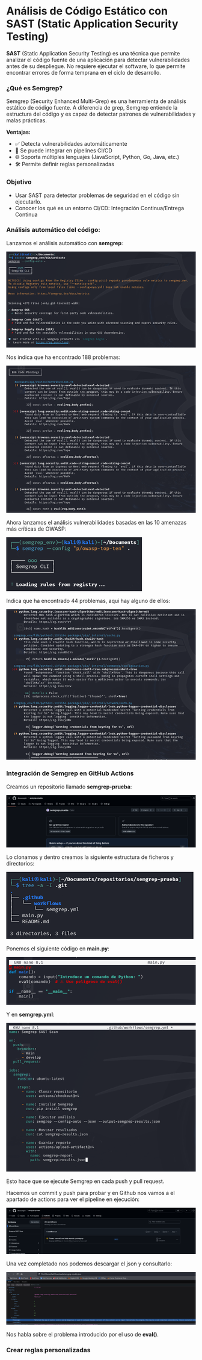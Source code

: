 # Análisis de Código Estático con SAST (Static Application Security Testing)

**SAST** (Static Application Security Testing) es una técnica que permite analizar el código fuente de una aplicación para detectar vulnerabilidades antes de su despliegue. No requiere ejecutar el software, lo que permite encontrar errores de forma temprana en el ciclo de desarrollo.


### ¿Qué es Semgrep?

Semgrep (Security Enhanced Multi-Grep) es una herramienta de análisis estático de código fuente. A diferencia de grep, Semgrep entiende la estructura del código y es capaz de detectar patrones de vulnerabilidades y malas prácticas.

**Ventajas:**

- ✅ Detecta vulnerabilidades automáticamente
- 🔁 Se puede integrar en pipelines CI/CD
- 🌐 Soporta múltiples lenguajes (JavaScript, Python, Go, Java, etc.)
- 🛠️ Permite definir reglas personalizadas

### Objetivo

- Usar SAST para detectar problemas de seguridad en el código sin ejecutarlo.
- Conocer los qué es un entorno CI/CD: Integración Continua/Entrega Continua

### Análisis automático del código:

Lanzamos el análisis automático con **semgrep**:

![alt](Imagenes/1.png)

Nos indica que ha encontrado 188 problemas:

![alt](Imagenes/2.png)

Ahora lanzamos el análisis vulnerabilidades basadas en las 10 amenazas más críticas de OWASP:

![alt](Imagenes/3.png)

Indica que ha encontrado 44 problemas, aqui hay alguno de ellos:

![alt](Imagenes/4.png)

### Integración de Semgrep en GitHub Actions

Creamos un repositorio llamado **semgrep-prueba**:

![alt](Imagenes/5.png)

Lo clonamos y dentro creamos la siguiente estructura de ficheros y directorios:

![alt](Imagenes/6.png)

Ponemos el siguiente código en **main.py**:

![alt](Imagenes/7.png)

Y en **semgrep.yml**:

![alt](Imagenes/8.png)

Esto hace que se ejecute Semgrep en cada push y pull request.

Hacemos un commit y push para probar y en Github nos vamos a el apartado de actions para ver el pipeline en ejecución:

![alt](Imagenes/9.png)

Una vez completado nos podemos descargar el json y consultarlo:

![alt](Imagenes/10.png)

Nos habla sobre el problema introducido por el uso de **eval()**.

### Crear reglas personalizadas


